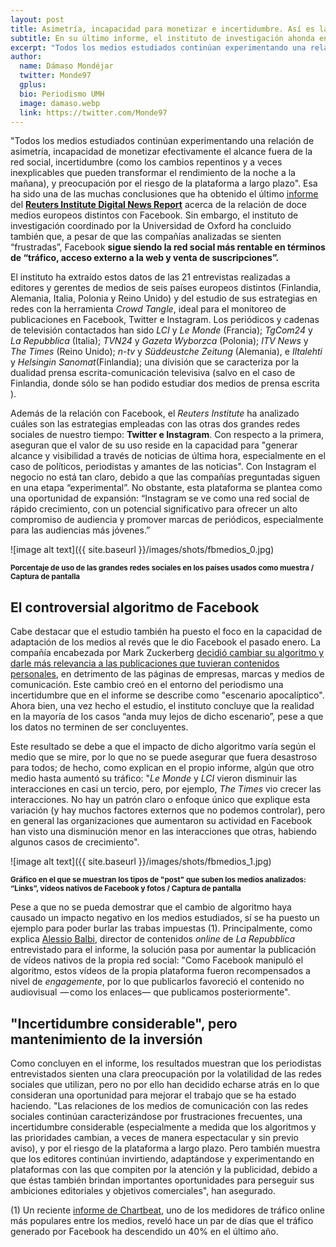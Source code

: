 ```yaml
---
layout: post
title: Asimetría, incapacidad para monetizar e incertidumbre. Así es la relación con Facebook de los doce periódicos europeos estudiados por el Reuters Institute 
subtitle: En su último informe, el instituto de investigación ahonda en cómo los medios de seis países distintos de Europa emplean las redes sociales para la distribución y monetización de sus noticias
excerpt: "Todos los medios estudiados continúan experimentando una relación de asimetría, incapacidad de monetizar efectivamente el alcance fuera de la red social, incertidumbre, como los cambios repentinos y a veces inexplicables que pueden transformar el rendimiento de la noche a la mañana, y preocupación por el riesgo de la plataforma a largo plazo. Esa ha sido una de las muchas conclusiones que ha obtenido el último informe del Reuters Institute Digital News Repor acerca de la relación de doce medios europeos distintos con Facebook. Sin embargo, el instituto de investigación coordinado por la Universidad de Oxford ha concluido también que, a pesar de que las compañías analizadas se sienten “frustradas”, Facebook sigue siendo la red social más rentable en términos de “tráfico, acceso externo a la web y venta de suscripciones."
author:
  name: Dámaso Mondéjar
  twitter: Monde97
  gplus:  
  bio: Periodismo UMH
  image: damaso.webp
  link: https://twitter.com/Monde97
---
```

"Todos los medios estudiados continúan experimentando una relación de asimetría, incapacidad de monetizar efectivamente el alcance fuera de la red social, incertidumbre (como los cambios repentinos y a veces inexplicables que pueden transformar el rendimiento de la noche a la mañana), y preocupación por el riesgo de la plataforma a largo plazo". Esa ha sido una de las muchas conclusiones que ha obtenido el último [informe](http://www.digitalnewsreport.org/publications/2018/public-service-news-and-social-media-copy/) del **[Reuters Institute Digital News Report](http://www.digitalnewsreport.org/)** acerca de la relación de doce medios europeos distintos con Facebook. Sin embargo, el instituto de investigación coordinado por la Universidad de Oxford ha concluido también que, a pesar de que las compañías analizadas se sienten “frustradas”, Facebook **sigue siendo la red social más rentable en términos de “tráfico, acceso externo a la web y venta de suscripciones”.**

El instituto ha extraído estos datos de las 21 entrevistas realizadas a editores y gerentes de medios de seis países europeos distintos (Finlandia, Alemania, Italia, Polonia y Reino Unido) y del estudio de sus estrategias en redes con la herramienta *Crowd Tangle*, ideal para el monitoreo de publicaciones en Facebook, Twitter e Instagram. Los periódicos y cadenas de televisión contactados han sido *LCI* y *Le Monde* (Francia); *TgCom24* y *La Repubblica* (Italia); *TVN24* y *Gazeta Wyborzca* (Polonia); *ITV News* y *The Times* (Reino Unido); *n-tv* y *Süddeustche Zeitung* (Alemania), e *Iltalehti* y *Helsingin Sanomat*(Finlandia); una división que se caracteriza por la dualidad prensa escrita-comunicación televisiva (salvo en el caso de Finlandia, donde sólo se han podido estudiar dos medios de prensa escrita ).

Además de la relación con Facebook, el *Reuters Institute* ha analizado cuáles son las estrategias empleadas con las otras dos grandes redes sociales de nuestro tiempo: **Twitter e Instagram**. Con respecto a la primera, aseguran que el valor de su uso reside en la capacidad para "generar alcance y visibilidad a través de noticias de última hora, especialmente en el caso de políticos, periodistas y amantes de las noticias". Con Instagram el negocio no está tan claro, debido a que las compañías preguntadas siguen en una etapa “experimental”. No obstante, esta plataforma se plantea como una oportunidad de expansión: “Instagram se ve como una red social de rápido crecimiento, con un potencial significativo para ofrecer un alto compromiso de audiencia y promover marcas de periódicos, especialmente para las audiencias más jóvenes.”

![image alt text]({{ site.baseurl }}/images/shots/fbmedios_0.jpg)

<sup>**Porcentaje de uso de las grandes redes sociales en los países usados como muestra / Captura de pantalla**

## El controversial algoritmo de Facebook

Cabe destacar que el estudio también ha puesto el foco en la capacidad de adaptación de los medios al revés que le dio Facebook el pasado enero. La compañía encabezada por Mark Zuckerberg [decidió cambiar su algoritmo y darle más relevancia a las publicaciones que tuvieran contenidos personales](https://elpais.com/tecnologia/2018/01/12/actualidad/1515730941_876050.html), en detrimento de las páginas de empresas, marcas y medios de comunicación. Este cambio creó en el entorno del periodismo una incertidumbre que en el informe se describe como "escenario apocalíptico". Ahora bien, una vez hecho el estudio, el instituto concluye que la realidad en la mayoría de los casos “anda muy lejos de dicho escenario”, pese a que los datos no terminen de ser concluyentes. 

Este resultado se debe a que el impacto de dicho algoritmo varía según el medio que se mire, por lo que no se puede asegurar que fuera desastroso para todos; de hecho, como explican en el propio informe, algún que otro medio hasta aumentó su tráfico: "*Le Monde* y *LCI* vieron disminuir las interacciones en casi un tercio, pero, por ejemplo, *The Times* vio crecer las interacciones. No hay un patrón claro o enfoque único que explique esta variación (y hay muchos factores externos que no podemos controlar), pero en general las organizaciones que aumentaron su actividad en Facebook han visto una disminución menor en las interacciones que otras, habiendo algunos casos de crecimiento". 

![image alt text]({{ site.baseurl }}/images/shots/fbmedios_1.jpg)

<sup>**Gráfico en el que se muestran los tipos de "post" que suben los medios analizados: “Links”, vídeos nativos de Facebook y fotos / Captura de pantalla**

Pese a que no se pueda demostrar que el cambio de algoritmo haya causado un impacto negativo en los medios estudiados, sí se ha puesto un ejemplo para poder burlar las trabas impuestas (1). Principalmente, como explica [Alessio Balbi](https://twitter.com/alessiobalbi?lang=es), director de contenidos *online* de *La Repubblica* entrevistado para el informe, la solución pasa por aumentar la publicación de vídeos nativos de la propia red social: "Como Facebook manipuló el algoritmo, estos vídeos de la propia plataforma fueron recompensados a nivel de *engagemente*, por lo que publicarlos favoreció el contenido no audiovisual  — como los enlaces— que publicamos posteriormente". 

## "Incertidumbre considerable", pero mantenimiento de la inversión

Como concluyen en el informe, los resultados muestran que los periodistas entrevistados sienten una clara preocupación por la volatilidad de las redes sociales que utilizan, pero no por ello han decidido echarse atrás en lo que consideran una oportunidad para mejorar el trabajo que se ha estado haciendo. "Las relaciones de los medios de comunicación con las redes sociales continúan caracterizándose por frustraciones frecuentes, una incertidumbre considerable (especialmente a medida que los algoritmos y las prioridades cambian, a veces de manera espectacular y sin previo aviso), y por el riesgo de la plataforma a largo plazo. Pero también muestra que los editores continúan invirtiendo, adaptándose y experimentando en plataformas con las que compiten por la atención y la publicidad, debido a que éstas también brindan importantes oportunidades para perseguir sus ambiciones editoriales y objetivos comerciales", han asegurado.

(1) Un reciente [informe de Chartbeat](https://www.axios.com/newsletters/axios-media-trends-b15dc937-7aaa-45bb-b648-97113fc077df.html), uno de los medidores de tráfico online más populares entre los medios, reveló hace un par de días que el tráfico generado por Facebook ha descendido un 40% en el último año.


